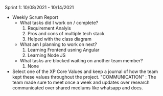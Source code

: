 Sprint 1: 10/08/2021 - 10/14/2021
- Weekly Scrum Report
	- What tasks did I work on / complete?
		1. Requirement Analyis
		2. Pros and cons of multiple tech stack
		3. Helped with the class diagram
	- What am I planning to work on next?
		1. Learning Frontend usning Angular
		2. Learning Node JS
	- What tasks are blocked waiting on another team member?
		1. None
 - Select one of the XP Core Values and keep a journal of how the team kept these values throughout the project.
    "COMMUNICATION" : The team made sure to meet once a week and updates over research communicated over shared mediums like whatsapp and docs.

